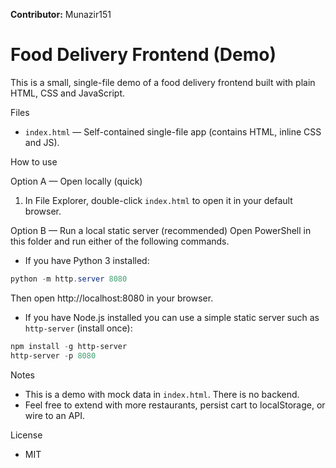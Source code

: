 **Contributor:** Munazir151

# Food Delivery Frontend (Demo)

This is a small, single-file demo of a food delivery frontend built with plain HTML, CSS and JavaScript.

Files
- `index.html` — Self-contained single-file app (contains HTML, inline CSS and JS).

How to use

Option A — Open locally (quick)
1. In File Explorer, double-click `index.html` to open it in your default browser.

Option B — Run a local static server (recommended)
Open PowerShell in this folder and run either of the following commands.

- If you have Python 3 installed:

```powershell
python -m http.server 8080
```

Then open http://localhost:8080 in your browser.

- If you have Node.js installed you can use a simple static server such as `http-server` (install once):

```powershell
npm install -g http-server
http-server -p 8080
```

Notes
- This is a demo with mock data in `index.html`. There is no backend.
- Feel free to extend with more restaurants, persist cart to localStorage, or wire to an API.

License
- MIT

